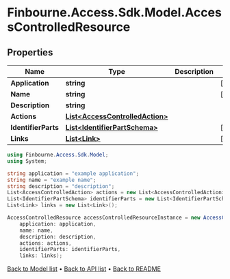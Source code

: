 # Finbourne.Access.Sdk.Model.AccessControlledResource

## Properties

Name | Type | Description | Notes
------------ | ------------- | ------------- | -------------
**Application** | **string** |  | [optional] 
**Name** | **string** |  | [optional] 
**Description** | **string** |  | 
**Actions** | [**List&lt;AccessControlledAction&gt;**](AccessControlledAction.md) |  | 
**IdentifierParts** | [**List&lt;IdentifierPartSchema&gt;**](IdentifierPartSchema.md) |  | [optional] 
**Links** | [**List&lt;Link&gt;**](Link.md) |  | [optional] 

```csharp
using Finbourne.Access.Sdk.Model;
using System;

string application = "example application";
string name = "example name";
string description = "description";
List<AccessControlledAction> actions = new List<AccessControlledAction>();
List<IdentifierPartSchema> identifierParts = new List<IdentifierPartSchema>();
List<Link> links = new List<Link>();

AccessControlledResource accessControlledResourceInstance = new AccessControlledResource(
    application: application,
    name: name,
    description: description,
    actions: actions,
    identifierParts: identifierParts,
    links: links);
```

[Back to Model list](../README.md#documentation-for-models) &#8226; [Back to API list](../README.md#documentation-for-api-endpoints) &#8226; [Back to README](../README.md)
